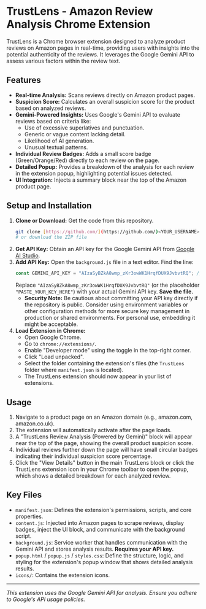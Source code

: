# TrustLens - Amazon Review Analysis Chrome Extension

TrustLens is a Chrome browser extension designed to analyze product reviews on Amazon pages in real-time, providing users with insights into the potential authenticity of the reviews. It leverages the Google Gemini API to assess various factors within the review text.

## Features

* **Real-time Analysis:** Scans reviews directly on Amazon product pages.
* **Suspicion Score:** Calculates an overall suspicion score for the product based on analyzed reviews.
* **Gemini-Powered Insights:** Uses Google's Gemini API to evaluate reviews based on criteria like:
    * Use of excessive superlatives and punctuation.
    * Generic or vague content lacking detail.
    * Likelihood of AI generation.
    * Unusual textual patterns.
* **Individual Review Badges:** Adds a small score badge (Green/Orange/Red) directly to each review on the page.
* **Detailed Popup:** Provides a breakdown of the analysis for each review in the extension popup, highlighting potential issues detected.
* **UI Integration:** Injects a summary block near the top of the Amazon product page.

## Setup and Installation

1.  **Clone or Download:** Get the code from this repository.
    ```bash
    git clone [https://github.com/](https://github.com/)<YOUR_USERNAME>/<YOUR_REPOSITORY_NAME>.git
    # or download the ZIP file
    ```
2.  **Get API Key:** Obtain an API key for the Google Gemini API from [Google AI Studio](https://aistudio.google.com/app/apikey).
3.  **Add API Key:** Open the `background.js` file in a text editor. Find the line:
    ```javascript
    const GEMINI_API_KEY = "AIzaSyBZkA8wmp_zKr3owWK1HrqfDUX9JvbvtRQ"; // <-- PASTE YOUR KEY HERE
    ```
    Replace `"AIzaSyBZkA8wmp_zKr3owWK1HrqfDUX9JvbvtRQ"` (or the placeholder `"PASTE_YOUR_KEY_HERE"`) with your actual Gemini API key. **Save the file.**
    * **Security Note:** Be cautious about committing your API key directly if the repository is public. Consider using environment variables or other configuration methods for more secure key management in production or shared environments. For personal use, embedding it might be acceptable.
4.  **Load Extension in Chrome:**
    * Open Google Chrome.
    * Go to `chrome://extensions/`.
    * Enable "Developer mode" using the toggle in the top-right corner.
    * Click "Load unpacked".
    * Select the folder containing the extension's files (the `TrustLens` folder where `manifest.json` is located).
    * The TrustLens extension should now appear in your list of extensions.

## Usage

1.  Navigate to a product page on an Amazon domain (e.g., amazon.com, amazon.co.uk).
2.  The extension will automatically activate after the page loads.
3.  A "TrustLens Review Analysis (Powered by Gemini)" block will appear near the top of the page, showing the overall product suspicion score.
4.  Individual reviews further down the page will have small circular badges indicating their individual suspicion score percentage.
5.  Click the "View Details" button in the main TrustLens block or click the TrustLens extension icon in your Chrome toolbar to open the popup, which shows a detailed breakdown for each analyzed review.

## Key Files

* `manifest.json`: Defines the extension's permissions, scripts, and core properties.
* `content.js`: Injected into Amazon pages to scrape reviews, display badges, inject the UI block, and communicate with the background script.
* `background.js`: Service worker that handles communication with the Gemini API and stores analysis results. **Requires your API key.**
* `popup.html` / `popup.js` / `styles.css`: Define the structure, logic, and styling for the extension's popup window that shows detailed analysis results.
* `icons/`: Contains the extension icons.

---

*This extension uses the Google Gemini API for analysis. Ensure you adhere to Google's API usage policies.*
